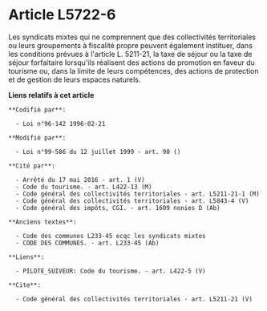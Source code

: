 # Article L5722-6

Les syndicats mixtes qui ne comprennent que des collectivités territoriales ou leurs groupements à fiscalité propre peuvent
également instituer, dans les conditions prévues à l'article L. 5211-21, la taxe de séjour ou la taxe de séjour forfaitaire
lorsqu'ils réalisent des actions de promotion en faveur du tourisme ou, dans la limite de leurs compétences, des actions de
protection et de gestion de leurs espaces naturels.

**Liens relatifs à cet article**

	**Codifié par**:

	  - Loi n°96-142 1996-02-21

	**Modifié par**:

	  - Loi n°99-586 du 12 juillet 1999 - art. 90 ()

	**Cité par**:

	  - Arrêté du 17 mai 2016 - art. 1 (V)
	  - Code du tourisme. - art. L422-13 (M)
	  - Code général des collectivités territoriales - art. L5211-21-1 (M)
	  - Code général des collectivités territoriales - art. L5843-4 (V)
	  - Code général des impôts, CGI. - art. 1609 nonies D (Ab)

	**Anciens textes**:

	  - Code des communes L233-45 ecqc les syndicats mixtes
	  - CODE DES COMMUNES. - art. L233-45 (Ab)

	**Liens**:

	  - PILOTE_SUIVEUR: Code du tourisme. - art. L422-5 (V)

	**Cite**:

	  - Code général des collectivités territoriales - art. L5211-21 (V)
